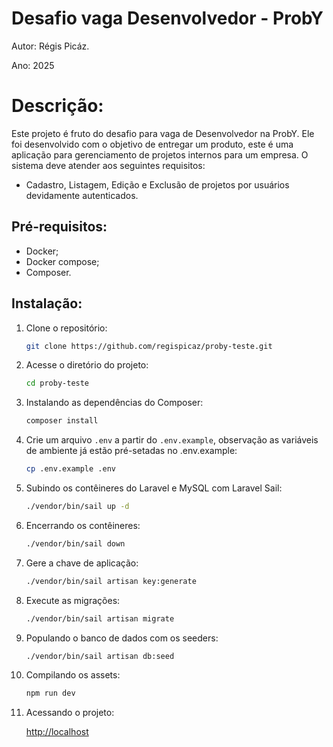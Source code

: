 # Desafio vaga Desenvolvedor - ProbY

Autor: Régis Picáz.

Ano: 2025

# Descrição:

Este projeto é fruto do desafio para vaga de Desenvolvedor na ProbY.
Ele foi desenvolvido com o objetivo de entregar um produto, este é uma aplicação para gerenciamento de projetos internos para um empresa.
O sistema deve atender aos seguintes requisitos:

-   Cadastro, Listagem, Edição e Exclusão de projetos por usuários devidamente autenticados.

## Pré-requisitos:

-   Docker;
-   Docker compose;
-   Composer.

## Instalação:

1. Clone o repositório:

    ```bash
    git clone https://github.com/regispicaz/proby-teste.git
    ```

2. Acesse o diretório do projeto:

    ```bash
    cd proby-teste
    ```

3. Instalando as dependências do Composer:

    ```bash
    composer install
    ```

4. Crie um arquivo `.env` a partir do `.env.example`, observação as variáveis de ambiente já estão pré-setadas no .env.example:

    ```bash
    cp .env.example .env
    ```

5. Subindo os contêineres do Laravel e MySQL com Laravel Sail:

    ```bash
    ./vendor/bin/sail up -d
    ```

6. Encerrando os contêineres:

    ```bash
    ./vendor/bin/sail down
    ```

7. Gere a chave de aplicação:

    ```bash
    ./vendor/bin/sail artisan key:generate
    ```

8. Execute as migrações:

    ```bash
    ./vendor/bin/sail artisan migrate
    ```

9. Populando o banco de dados com os seeders:

    ```bash
    ./vendor/bin/sail artisan db:seed
    ```

10. Compilando os assets:

    ```bash
    npm run dev
    ```

11. Acessando o projeto:

    [http://localhost](http://localhost)

